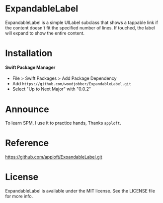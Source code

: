 # ExpandableLabel

ExpandableLabel is a simple UILabel subclass that shows a tappable link if the content doesn't fit the specified number of lines. If touched, the label will expand to show the entire content. 

# Installation

#### Swift Package Manager

- File > Swift Packages > Add Package Dependency
- Add `https://github.com/woodjobber/ExpandableLabel.git`
- Select "Up to Next Major" with "0.0.2"

# Announce

To learn SPM, I use it to practice hands, Thanks `apploft`.

# Reference

https://github.com/apploft/ExpandableLabel.git

# License

ExpandableLabel is available under the MIT license. See the LICENSE file for more info.
